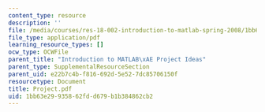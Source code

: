 ```yaml
---
content_type: resource
description: ''
file: /media/courses/res-18-002-introduction-to-matlab-spring-2008/1bb63e29935862fdd679b1b384862cb2_Project.pdf
file_type: application/pdf
learning_resource_types: []
ocw_type: OCWFile
parent_title: "Introduction to MATLAB\xAE Project Ideas"
parent_type: SupplementalResourceSection
parent_uid: e22b7c4b-f816-692d-5e52-7dc85706150f
resourcetype: Document
title: Project.pdf
uid: 1bb63e29-9358-62fd-d679-b1b384862cb2
---
```

